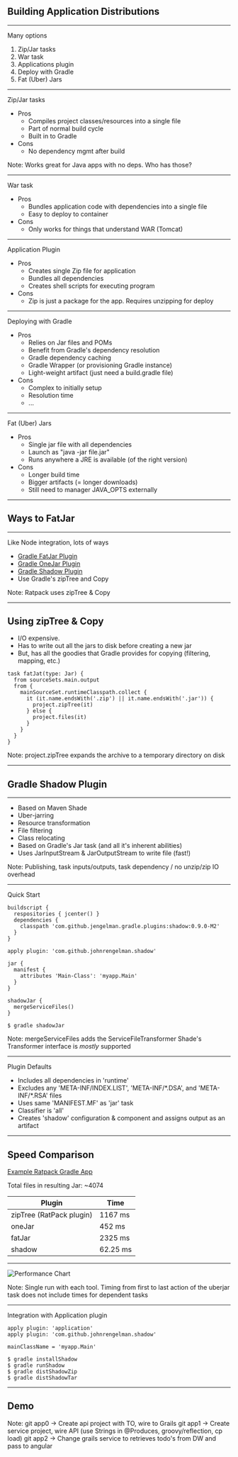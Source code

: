 ## Building Application Distributions

----
Many options

1. Zip/Jar tasks
1. War task
1. Applications plugin
1. Deploy with Gradle
1. Fat (Uber) Jars

----
Zip/Jar tasks

+ Pros
    + Compiles project classes/resources into a single file
    + Part of normal build cycle
    + Built in to Gradle
+ Cons
    + No dependency mgmt after build

Note: Works great for Java apps with no deps. Who has those?

----
War task

+ Pros
    + Bundles application code with dependencies into a single file
    + Easy to deploy to container
+ Cons
    + Only works for things that understand WAR (Tomcat)

----
Application Plugin

+ Pros
    + Creates single Zip file for application
    + Bundles all dependencies
    + Creates shell scripts for executing program
+ Cons
    + Zip is just a package for the app. Requires unzipping for deploy

----
Deploying with Gradle

+ Pros
    + Relies on Jar files and POMs
    + Benefit from Gradle's dependency resolution
    + Gradle dependency caching
    + Gradle Wrapper (or provisioning Gradle instance)
    + Light-weight artifact (just need a build.gradle file)
+ Cons
    + Complex to initially setup
    + Resolution time
    + ...

----
Fat (Uber) Jars

+ Pros
    + Single jar file with all dependencies
    + Launch as "java -jar file.jar"
    + Runs anywhere a JRE is available (of the right version)
+ Cons
    + Longer build time
    + Bigger artifacts (= longer downloads)
    + Still need to manager JAVA_OPTS externally

----
## Ways to FatJar

----
Like Node integration, lots of ways

+ [Gradle FatJar Plugin](https://github.com/musketyr/gradle-fatjar-plugin)
+ [Gradle OneJar Plugin](https://github.com/rholder/gradle-one-jar)
+ [Gradle Shadow Plugin](https://github.com/johnrengelman/shadow)
+ Use Gradle's zipTree and Copy

Note: Ratpack uses zipTree & Copy

----
## Using zipTree & Copy

+ I/O expensive.
+ Has to write out all the jars to disk before creating a new jar
+ But, has all the goodies that Gradle provides for copying (filtering, mapping, etc.)

```
task fatJat(type: Jar) {
  from sourceSets.main.output
  from {
    mainSourceSet.runtimeClasspath.collect {
      it (it.name.endsWith('.zip') || it.name.endsWith('.jar')) {
        project.zipTree(it)
      } else {
        project.files(it)
      }
    }
  }
}
```

Note: project.zipTree expands the archive to a temporary directory on disk

----
## Gradle Shadow Plugin

----
+ Based on Maven Shade
+ Uber-jarring
+ Resource transformation
+ File filtering
+ Class relocating
+ Based on Gradle's Jar task (and all it's inherent abilities)
+ Uses JarInputStream & JarOutputStream to write file (fast!)

Note: Publishing, task inputs/outputs, task dependency / no unzip/zip IO overhead

----
Quick Start

```large-code
buildscript {
  respositories { jcenter() }
  dependencies {
    classpath 'com.github.jengelman.gradle.plugins:shadow:0.9.0-M2'
  }
}

apply plugin: 'com.github.johnrengelman.shadow'

jar {
  manifest {
    attributes 'Main-Class': 'myapp.Main'
  }
}

shadowJar {
  mergeServiceFiles()
}
```

```
$ gradle shadowJar
```


Note:
mergeServiceFiles adds the ServiceFileTransformer
Shade's Transformer interface is *mostly* supported

----
Plugin Defaults

+ Includes all dependencies in 'runtime'
+ Excludes any 'META-INF/INDEX.LIST', 'META-INF/\*.DSA', and 'META-INF/\*.RSA' files
+ Uses same 'MANIFEST.MF' as 'jar' task
+ Classifier is 'all'
+ Creates 'shadow' configuration & component and assigns output as an artifact

----
## Speed Comparison

[Example Ratpack Gradle App](https://github.com/ratpack/example-ratpack-gradle-java-app)

Total files in resulting Jar: ~4074

| Plugin | Time |
|--------|--------|
| zipTree (RatPack plugin) | 1167 ms |
| oneJar | 452 ms |
| fatJar | 2325 ms |
| shadow | 62.25 ms |

----

![Performance Chart](slides/chart.png)

Note:
Single run with each tool. Timing from first to last action of the uberjar task
does not include times for dependent tasks

----

Integration with Application plugin

```
apply plugin: 'application'
apply plugin: 'com.github.johnrengelman.shadow'

mainClassName = 'myapp.Main'
```

```
$ gradle installShadow
$ gradle runShadow
$ gradle distShadowZip
$ gradle distShadowTar
```

----
## Demo

Note:
git app0 -> Create api project with TO, wire to Grails
git app1 -> Create service project, wire API (use Strings in @Produces, groovy/reflection, cp load)
git app2 -> Change grails service to retrieves todo's from DW and pass to angular
